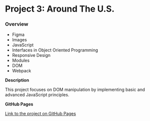 # Project 3: Around The U.S.

### Overview

- Figma
- Images
- JavaScript
- Interfaces in Object Oriented Programming
- Responsive Design
- Modules
- DOM
- Webpack

**Description**

This project focuses on DOM manipulation by implementing basic and advanced JavaScript principles.

**GitHub Pages**

[Link to the project on GitHub Pages](https://roden85.github.io/se_project_aroundtheus/)
